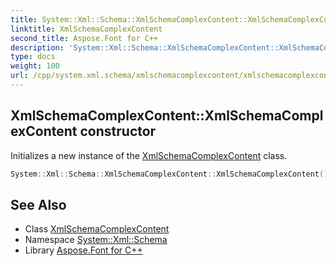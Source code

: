 ```yaml
---
title: System::Xml::Schema::XmlSchemaComplexContent::XmlSchemaComplexContent constructor
linktitle: XmlSchemaComplexContent
second_title: Aspose.Font for C++
description: 'System::Xml::Schema::XmlSchemaComplexContent::XmlSchemaComplexContent constructor. Initializes a new instance of the XmlSchemaComplexContent class in C++.'
type: docs
weight: 100
url: /cpp/system.xml.schema/xmlschemacomplexcontent/xmlschemacomplexcontent/
---
```

## XmlSchemaComplexContent::XmlSchemaComplexContent constructor


Initializes a new instance of the [XmlSchemaComplexContent](../) class.

```cpp
System::Xml::Schema::XmlSchemaComplexContent::XmlSchemaComplexContent()
```

## See Also

* Class [XmlSchemaComplexContent](../)
* Namespace [System::Xml::Schema](../../)
* Library [Aspose.Font for C++](../../../)
